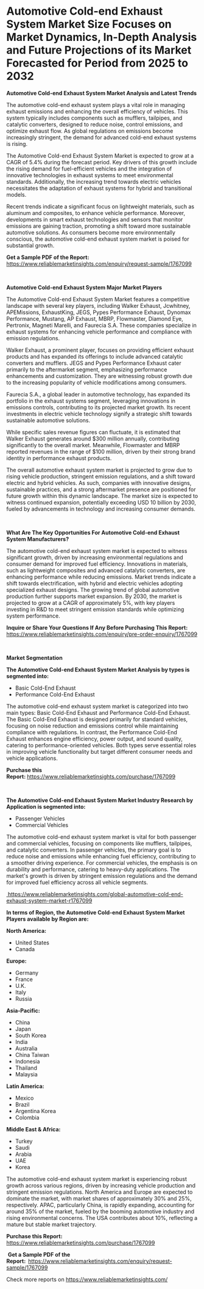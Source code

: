 <p><h1>Automotive Cold-end Exhaust System Market Size Focuses on Market Dynamics, In-Depth Analysis and Future Projections of its Market Forecasted for Period from 2025 to 2032</h1></p><p><strong>Automotive Cold-end Exhaust System Market Analysis and Latest Trends</strong></p>
<p><p>The automotive cold-end exhaust system plays a vital role in managing exhaust emissions and enhancing the overall efficiency of vehicles. This system typically includes components such as mufflers, tailpipes, and catalytic converters, designed to reduce noise, control emissions, and optimize exhaust flow. As global regulations on emissions become increasingly stringent, the demand for advanced cold-end exhaust systems is rising.</p><p>The Automotive Cold-end Exhaust System Market is expected to grow at a CAGR of 5.4% during the forecast period. Key drivers of this growth include the rising demand for fuel-efficient vehicles and the integration of innovative technologies in exhaust systems to meet environmental standards. Additionally, the increasing trend towards electric vehicles necessitates the adaptation of exhaust systems for hybrid and transitional models.</p><p>Recent trends indicate a significant focus on lightweight materials, such as aluminum and composites, to enhance vehicle performance. Moreover, developments in smart exhaust technologies and sensors that monitor emissions are gaining traction, promoting a shift toward more sustainable automotive solutions. As consumers become more environmentally conscious, the automotive cold-end exhaust system market is poised for substantial growth.</p></p>
<p><strong>Get a Sample PDF of the Report:&nbsp;</strong> <a href="https://www.reliablemarketinsights.com/enquiry/request-sample/1767099?utm_campaign=2413&utm_medium=2&utm_source=Github&utm_content=ia&utm_term=27022025&utm_id=automotive-cold-end-exhaust-system">https://www.reliablemarketinsights.com/enquiry/request-sample/1767099</a></p>
<p>&nbsp;</p>
<p><strong>Automotive Cold-end Exhaust System Major Market Players</strong></p>
<p><p>The Automotive Cold-end Exhaust System Market features a competitive landscape with several key players, including Walker Exhaust, Jcwhitney, APEMissions, ExhaustKing, JEGS, Pypes Performance Exhaust, Dynomax Performance, Mustang, AP Exhaust, MBRP, Flowmaster, Diamond Eye, Pertronix, Magneti Marelli, and Faurecia S.A. These companies specialize in exhaust systems for enhancing vehicle performance and compliance with emission regulations.</p><p>Walker Exhaust, a prominent player, focuses on providing efficient exhaust products and has expanded its offerings to include advanced catalytic converters and mufflers. JEGS and Pypes Performance Exhaust cater primarily to the aftermarket segment, emphasizing performance enhancements and customization. They are witnessing robust growth due to the increasing popularity of vehicle modifications among consumers.</p><p>Faurecia S.A., a global leader in automotive technology, has expanded its portfolio in the exhaust systems segment, leveraging innovations in emissions controls, contributing to its projected market growth. Its recent investments in electric vehicle technology signify a strategic shift towards sustainable automotive solutions.</p><p>While specific sales revenue figures can fluctuate, it is estimated that Walker Exhaust generates around $300 million annually, contributing significantly to the overall market. Meanwhile, Flowmaster and MBRP reported revenues in the range of $100 million, driven by their strong brand identity in performance exhaust products.</p><p>The overall automotive exhaust system market is projected to grow due to rising vehicle production, stringent emission regulations, and a shift toward electric and hybrid vehicles. As such, companies with innovative designs, sustainable practices, and a strong aftermarket presence are positioned for future growth within this dynamic landscape. The market size is expected to witness continued expansion, potentially exceeding USD 10 billion by 2030, fueled by advancements in technology and increasing consumer demands.</p></p>
<p>&nbsp;</p>
<p><strong>What Are The Key Opportunities For Automotive Cold-end Exhaust System Manufacturers?</strong></p>
<p><p>The automotive cold-end exhaust system market is expected to witness significant growth, driven by increasing environmental regulations and consumer demand for improved fuel efficiency. Innovations in materials, such as lightweight composites and advanced catalytic converters, are enhancing performance while reducing emissions. Market trends indicate a shift towards electrification, with hybrid and electric vehicles adopting specialized exhaust designs. The growing trend of global automotive production further supports market expansion. By 2030, the market is projected to grow at a CAGR of approximately 5%, with key players investing in R&D to meet stringent emission standards while optimizing system performance.</p></p>
<p><strong>Inquire or Share Your Questions If Any Before Purchasing This Report:</strong> <a href="https://www.reliablemarketinsights.com/enquiry/pre-order-enquiry/1767099?utm_campaign=2413&utm_medium=2&utm_source=Github&utm_content=ia&utm_term=27022025&utm_id=automotive-cold-end-exhaust-system">https://www.reliablemarketinsights.com/enquiry/pre-order-enquiry/1767099</a></p>
<p>&nbsp;</p>
<p><strong>Market Segmentation</strong></p>
<p><strong>The Automotive Cold-end Exhaust System Market Analysis by types is segmented into:</strong></p>
<p><ul><li>Basic Cold-End Exhaust</li><li>Performance Cold-End Exhaust</li></ul></p>
<p><p>The automotive cold-end exhaust system market is categorized into two main types: Basic Cold-End Exhaust and Performance Cold-End Exhaust. The Basic Cold-End Exhaust is designed primarily for standard vehicles, focusing on noise reduction and emissions control while maintaining compliance with regulations. In contrast, the Performance Cold-End Exhaust enhances engine efficiency, power output, and sound quality, catering to performance-oriented vehicles. Both types serve essential roles in improving vehicle functionality but target different consumer needs and vehicle applications.</p></p>
<p><strong>Purchase this Report:&nbsp;</strong><a href="https://www.reliablemarketinsights.com/purchase/1767099?utm_campaign=2413&utm_medium=2&utm_source=Github&utm_content=ia&utm_term=27022025&utm_id=automotive-cold-end-exhaust-system">https://www.reliablemarketinsights.com/purchase/1767099</a></p>
<p>&nbsp;</p>
<p><strong>The Automotive Cold-end Exhaust System Market Industry Research by Application is segmented into:</strong></p>
<p><ul><li>Passenger Vehicles</li><li>Commercial Vehicles</li></ul></p>
<p><p>The automotive cold-end exhaust system market is vital for both passenger and commercial vehicles, focusing on components like mufflers, tailpipes, and catalytic converters. In passenger vehicles, the primary goal is to reduce noise and emissions while enhancing fuel efficiency, contributing to a smoother driving experience. For commercial vehicles, the emphasis is on durability and performance, catering to heavy-duty applications. The market's growth is driven by stringent emission regulations and the demand for improved fuel efficiency across all vehicle segments.</p></p>
<p><a href="https://www.reliablemarketinsights.com/global-automotive-cold-end-exhaust-system-market-r1767099?utm_campaign=2413&utm_medium=2&utm_source=Github&utm_content=ia&utm_term=27022025&utm_id=automotive-cold-end-exhaust-system">&nbsp;https://www.reliablemarketinsights.com/global-automotive-cold-end-exhaust-system-market-r1767099</a></p>
<p><strong>In terms of Region, the Automotive Cold-end Exhaust System Market Players available by Region are:</strong></p>
<p>
    <p> <strong> North America: </strong>
        <ul>
            <li>United States</li>
            <li>Canada</li>
        </ul>
        </p> 
    <p> <strong> Europe: </strong>
        <ul>
            <li>Germany</li>
            <li>France</li>
            <li>U.K.</li>
            <li>Italy</li>
            <li>Russia</li>
        </ul>
        </p> 
    <p> <strong> Asia-Pacific: </strong>
        <ul>
            <li>China</li>
            <li>Japan</li>
            <li>South Korea</li>
            <li>India</li>
            <li>Australia</li>
            <li>China Taiwan</li>
            <li>Indonesia</li>
            <li>Thailand</li>
            <li>Malaysia</li>
        </ul>
        </p> 
    <p> <strong> Latin America: </strong>
        <ul>
            <li>Mexico</li>
            <li>Brazil</li>
            <li>Argentina Korea</li>
            <li>Colombia</li>
        </ul>
        </p> 
    <p> <strong> Middle East & Africa: </strong>
        <ul>
            <li>Turkey</li>
            <li>Saudi</li>
            <li>Arabia</li>
            <li>UAE</li>
            <li>Korea</li>
        </ul>
    </p>
    </p>
<p><p>The automotive cold-end exhaust system market is experiencing robust growth across various regions, driven by increasing vehicle production and stringent emission regulations. North America and Europe are expected to dominate the market, with market shares of approximately 30% and 25%, respectively. APAC, particularly China, is rapidly expanding, accounting for around 35% of the market, fueled by the booming automotive industry and rising environmental concerns. The USA contributes about 10%, reflecting a mature but stable market trajectory.</p></p>
<p><strong>Purchase this Report: </strong><a href="https://www.reliablemarketinsights.com/purchase/1767099?utm_campaign=2413&utm_medium=2&utm_source=Github&utm_content=ia&utm_term=27022025&utm_id=automotive-cold-end-exhaust-system">https://www.reliablemarketinsights.com/purchase/1767099</a></p>
<p>&nbsp;<strong>Get a Sample PDF of the Report:&nbsp;&nbsp;</strong><a href="https://www.reliablemarketinsights.com/enquiry/request-sample/1767099?utm_campaign=2413&utm_medium=2&utm_source=Github&utm_content=ia&utm_term=27022025&utm_id=automotive-cold-end-exhaust-system">https://www.reliablemarketinsights.com/enquiry/request-sample/1767099</a></p>
<p><strong></strong></p>
<p>Check more reports on <a href="https://www.reliablemarketinsights.com/?utm_campaign=2413&utm_medium=2&utm_source=Github&utm_content=ia&utm_term=27022025&utm_id=automotive-cold-end-exhaust-system">https://www.reliablemarketinsights.com/</a></p>